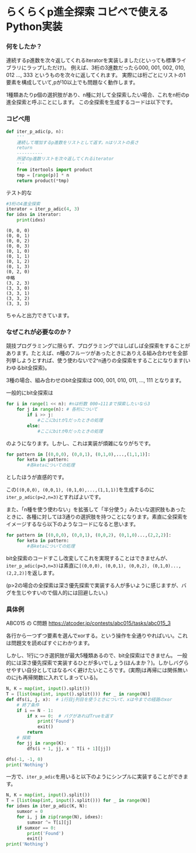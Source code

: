 らくらくp進全探索 コピペで使えるPython実装
===

### 何をしたか？

連続するp進数を次々返してくれるiteratorを実装しました(といっても標準ライブラリにラップしただけ)。
例えば、3桁の3進数だったら000, 001, 002, 010, 012 ..., 333 というものを次々に返してくれます。
実際には桁ごとにリストの1要素を構成していて,pが10以上でも問題なく動作します。

1種類あたりp個の選択肢があり、n種に対して全探索したい場合、これをn桁のp進全探索と呼ぶことにします。
この全探索を生成するコードは以下です。

### コピペ用

```python
def iter_p_adic(p, n):
    '''
    連続して増加するp進数をリストとして返す。nはリストの長さ
    return
    ----------
    所望のp進数リストを次々返してくれるiterator
    '''
    from itertools import product
    tmp = [range(p)] * n
    return product(*tmp)
```

テスト的な
```python
#3桁の4進全探索
iterator = iter_p_adic(4, 3)
for idxs in iterator:
    print(idxs)
```
```
(0, 0, 0)
(0, 0, 1)
(0, 0, 2)
(0, 0, 3)
(0, 1, 0)
(0, 1, 1)
(0, 1, 2)
(0, 1, 3)
(0, 2, 0)
中略
(3, 2, 3)
(3, 3, 0)
(3, 3, 1)
(3, 3, 2)
(3, 3, 3)
```

ちゃんと出力できています。

### なぜこれが必要なのか？
競技プログラミングに限らず、プログラミングではしばしば全探索をすることがあります。たとえば、n種のフルーツがあったときにありえる組み合わせを全部列挙しようとすれば、使う使わないで2^n通りの全探索をすることになります(いわゆるbit全探索)。

3種の場合、組み合わせのbit全探索は 000, 001, 010, 011, ..., 111 となります。

一般的にbit全探索は
```python
for i in range(1 << n): #nは桁数 000→111まで探索したいなら3
    for j in range(n): # 各桁について
        if i >> j:
            #ここにbitが1だったときの処理
        else:
            #ここにbitが0だったときの処理
```
のようになります。しかし、これは実装が煩雑になりがちです。
```python
for pattern in [(0,0,0), (0,0,1), (0,1,0),...,(1,1,1)]:
    for keta in pattern:
        #各ketaについての処理
```
としたほうが直感的です。

この`[(0,0,0), (0,0,1), (0,1,0),...,(1,1,1)]`を生成するのに`iter_p_adic(p=2,n=3)`とすればよいです。


また、「n種を使う使わない」を拡張して「半分使う」みたいな選択肢もあったときに、各種に対しては3通りの選択肢を持つことになります。素直に全探索をイメージするなら以下のようなコードになると思います。
```python
for pattern in [(0,0,0), (0,0,1), (0,0,2), (0,1,0)...,(2,2,2)]:
    for keta in pattern:
        #各ketaについての処理
```
bit全探索のコードすこし改変してこれを実現することはできませんが、`iter_p_adic(p=3,n=3)`は素直に`[(0,0,0), (0,0,1), (0,0,2), (0,1,0)...,(2,2,2)]`を返します。

(p>2の場合の全探索は深さ優先探索で実装する人が多いように感じますが、バグを生じやすいので個人的には回避したい。)



### 具体例

ABC015 の C問題
https://atcoder.jp/contests/abc015/tasks/abc015_3

各行から一つずつ要素を選んでxorする。という操作を全通りやればいい。これは問題文を読めばすぐにわかります。

しかし、1行につき選択肢が最大5種類あるので、bit全探索はできません。
一般的には深さ優先探索で実装するひとが多いでしょう(ほんまか？)。しかしバグらせやすい自分としてはなるべく避けたいところです。(実際jは再帰には関係無いのにjも再帰関数に入れてしまっている)。

```python
N, K = map(int, input().split())
T = [list(map(int, input().split())) for _ in range(N)]
def dfs(i, j, x):  # i行目j列目を使うときについて、xは今までの経路のxor
    # 終了条件
    if i == N - 1:
        if x == 0:  # バグがあればTrueを返す
            print('Found')
            exit()
        return
    # 探索
    for jj in range(K):
        dfs(i + 1, jj, x ^ T[i + 1][jj])

dfs(-1, -1, 0)
print('Nothing')
```

一方で、`iter_p_adic`を用いると以下のようにシンプルに実装することができます。
```python
N, K = map(int, input().split())
T = [list(map(int, input().split())) for _ in range(N)]
for idxes in iter_p_adic(K, N):
    sumxor = 0
    for i, j in zip(range(N), idxes):
        sumxor ^= T[i][j]
    if sumxor == 0:
        print('Found')
        exit()
print('Nothing')
```

